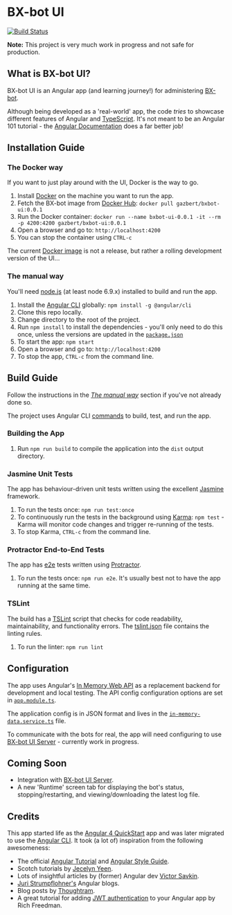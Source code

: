 # BX-bot UI

[![Build Status](https://travis-ci.org/gazbert/bxbot-ui.svg?branch=master)](https://travis-ci.org/gazbert/bxbot-ui)

**Note:** This project is very much work in progress and not safe for production.

## What is BX-bot UI?
BX-bot UI is an Angular app (and learning journey!) for administering [BX-bot](https://github.com/gazbert/bxbot).

Although being developed as a 'real-world' app, the code _tries_ to showcase different features of Angular and 
[TypeScript](https://www.typescriptlang.org/). It's not meant to be an Angular 101 tutorial - the 
[Angular Documentation](https://angular.io/docs) does a far better job!

## Installation Guide

### The Docker way
If you want to just play around with the UI, Docker is the way to go.

1. Install [Docker](https://docs.docker.com/engine/installation/) on the machine you want to run the app.
1. Fetch the BX-bot image from [Docker Hub](https://hub.docker.com/r/gazbert/bxbot-ui/): `docker pull gazbert/bxbot-ui:0.0.1`
1. Run the Docker container: `docker run --name bxbot-ui-0.0.1 -it --rm -p 4200:4200 gazbert/bxbot-ui:0.0.1`
1. Open a browser and go to: `http://localhost:4200`
1. You can stop the container using `CTRL-c`
   
The current [Docker image](https://hub.docker.com/r/gazbert/bxbot-ui/tags/) is not a release, but rather a 
rolling development version of the UI...
  
### The manual way
You'll need [node.js](https://nodejs.org/en/download/) (at least node 6.9.x) installed to build and run the app.

1. Install the [Angular CLI](https://cli.angular.io/) globally: `npm install -g @angular/cli`
1. Clone this repo locally.
1. Change directory to the root of the project.
1. Run `npm install` to install the dependencies - you'll only need to do this once, unless the versions are updated in 
   the [`package.json`](./package.json)
1. To start the app: `npm start`
1. Open a browser and go to: `http://localhost:4200`
1. To stop the app, `CTRL-c` from the command line.

## Build Guide
Follow the instructions in the [_The manual way_](#the-manual-way) section if you've not already done so.

The project uses Angular CLI [commands](https://github.com/angular/angular-cli/wiki) to build, test, and run the app.

### Building the App
1. Run `npm run build` to compile the application into the `dist` output directory.                   

### Jasmine Unit Tests
The app has behaviour-driven unit tests written using the excellent [Jasmine](https://jasmine.github.io/) framework. 

1. To run the tests once: `npm run test:once`
1. To continuously run the tests in the background using [Karma](https://karma-runner.github.io/1.0/index.html):
   `npm test` - Karma will monitor code changes and trigger re-running of the tests.
1. To stop Karma, `CTRL-c` from the command line.

### Protractor End-to-End Tests
The app has [e2e](e2e) tests written using [Protractor](http://www.protractortest.org).

1. To run the tests once: `npm run e2e`. It's usually best not to have the app running at the same time.

### TSLint 
The build has a [TSLint](https://palantir.github.io/tslint/) script that checks for code readability, maintainability, and
functionality errors. The [tslint.json](tslint.json) file contains the linting rules.

1. To run the linter: `npm run lint`

## Configuration
The app uses Angular's [In Memory Web API](https://github.com/angular/in-memory-web-api) as a replacement
backend for development and local testing. The API config configuration options are set in [`app.module.ts`](/src/app/app.module.ts).

The application config is in JSON format and lives in the [`in-memory-data.service.ts`](/src/app/model/in-memory-data.service.ts) file.

To communicate with the bots for real, the app will need configuring to use 
[BX-bot UI Server](https://github.com/gazbert/bxbot-ui-server) - currently work in progress.

## Coming Soon
* Integration with [BX-bot UI Server](https://github.com/gazbert/bxbot-ui-server).
* A new 'Runtime' screen tab for displaying the bot's status, stopping/restarting, and viewing/downloading the latest log file.

## Credits
This app started life as the [Angular 4 QuickStart](https://github.com/angular/quickstart) app and was later migrated to use 
the [Angular CLI](https://github.com/angular/angular-cli/wiki/stories-moving-into-the-cli). 
It took (a lot of) inspiration from the following awesomeness:

* The official [Angular Tutorial](https://angular.io/tutorial) and [Angular Style Guide](https://angular.io/docs/ts/latest/guide/style-guide.html).
* Scotch tutorials by [Jecelyn Yeen](https://pub.scotch.io/@jecelyn).
* Lots of insightful articles by (former) Angular dev [Victor Savkin](https://vsavkin.com/).
* [Juri Strumpflohner's](https://juristr.com/blog/collections/angular/) Angular blogs.
* Blog posts by [Thoughtram](http://blog.thoughtram.io/angular/2016/09/15/angular-2-final-is-out.html).
* A great tutorial for adding [JWT authentication](http://chariotsolutions.com/blog/post/angular-2-spring-boot-jwt-cors_part2/)
  to your Angular app by Rich Freedman.
